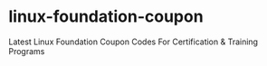 # linux-foundation-coupon
Latest Linux Foundation Coupon Codes  For Certification &amp; Training Programs
